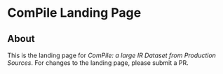 # ComPile Landing Page

## About

This is the landing page for _ComPile: a large IR Dataset from Production Sources_. For changes to the landing page, please submit a PR.